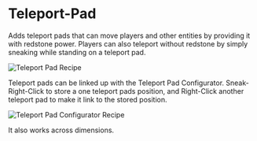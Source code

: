 # Teleport-Pad

Adds teleport pads that can move players and other entities by providing it with redstone power. Players can also teleport without redstone by simply sneaking while standing on a teleport pad.

![Teleport Pad Recipe](https://media.forgecdn.net/attachments/description/null/description_392b14e0-5b53-4cf4-9e8d-b31d5e44e36a.png)

Teleport pads can be linked up with the Teleport Pad Configurator. Sneak-Right-Click to store a one teleport pads position, and Right-Click another teleport pad to make it link to the stored position.

![Teleport Pad Configurator Recipe](https://media.forgecdn.net/attachments/description/null/description_74d90b0f-17c2-4c54-8670-8559d4a4d030.png)

It also works across dimensions.